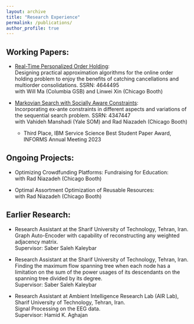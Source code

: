 ```yaml
---
layout: archive
title: "Research Experience"
permalink: /publications/
author_profile: true
---
```



<!-- {% if author.googlescholar %}
  You can also find my articles on <u><a href="{{author.googlescholar}}">my Google Scholar profile</a>.</u>
{% endif %}

{% include base_path %}

{% for post in site.publications reversed %}
  {% include archive-single.html %}
{% endfor %} -->



<!-- Publications:
-------------

TBD -->



Working Papers:
---------------

* [Real-Time Personalized Order Holding](https://papers.ssrn.com/sol3/papers.cfm?abstract_id=4644495):\
  Designing practical approximation algorithms for the online order holding problem to enjoy the benefits of catching cancellations and multiorder consolidations. SSRN: 4644495\
  with Will Ma (Columbia GSB) and Linwei Xin (Chicago Booth)

* [Markovian Search with Socially Aware Constraints](https://papers.ssrn.com/sol3/papers.cfm?abstract_id=4347447):\
  Incorporating ex-ante constraints in different aspects and variations of the sequential search problem. SSRN: 4347447\
  with Vahideh Manshadi (Yale SOM) and Rad Niazadeh (Chicago Booth)
  * Third Place, IBM Service Science Best Student Paper Award, INFORMS Annual Meeting 2023

<!-- * Fair Markovian Search:   -->
<!-- Incorporating demographic parity fairness notion in different aspects and variations of the sequential search problem, SSRN: 4347447.   -->
<!-- Co-authors: Vahideh Manshadi (Yale SOM), Rad Niazadeh (Chicago Booth) -->


Ongoing Projects:
-----------------

* Optimizing Crowdfunding Platforms: Fundraising for Education:\
  with Rad Niazadeh (Chicago Booth)

* Optimal Assortment Optimization of Reusable Resources:\
  with Rad Niazadeh (Chicago Booth)


<!-- * Order Consolidation:   -->
<!-- Finding an approximation algorithm for order consolidation with a tight competitive ratio.   -->
<!-- Co-authors: Will Ma (Columbia GSB), Linwei Xin (Chicago Booth) -->


Earlier Research:
-----------------

* Research Assistant at the Sharif University of Technology, Tehran, Iran.\
Graph Auto-Encoder with capability of reconstructing any weighted adjacency matrix.\
Supervisor: Saber Saleh Kaleybar

* Research Assistant at the Sharif University of Technology, Tehran, Iran.\
Finding the maximum flow spanning tree when each node has a limitation on the sum of the power usages of its descendants on the spanning tree divided by its degree.\
Supervisor: Saber Saleh Kaleybar

* Research Assistant at Ambient Intelligence Research Lab (AIR Lab), Sharif University of Technology, Tehran, Iran.\
Signal Processing on the EEG data.\
Supervisor: Hamid K. Aghajan